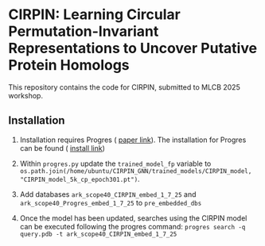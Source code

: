 # CIRPIN: Learning Circular Permutation-Invariant Representations to Uncover Putative Protein Homologs

This repository contains the code for CIRPIN, submitted to MLCB 2025 workshop. 

## Installation

1. Installation requires Progres ( [paper link](https://academic.oup.com/bioinformaticsadvances/article/5/1/vbaf042/8107707)). The installation for Progres can be found ( [install link](https://academic.oup.com/bioinformaticsadvances/article/5/1/vbaf042/8107707](https://github.com/greener-group/progres?tab=readme-ov-file)))

2. Within `progres.py` update the `trained_model_fp` variable to `os.path.join(/home/ubuntu/CIRPIN_GNN/trained_models/CIRPIN_model, "CIRPIN_model_5k_cp_epoch301.pt")`.
3. Add databases `ark_scope40_CIRPIN_embed_1_7_25` and `ark_scope40_Progres_embed_1_7_25` to `pre_embedded_dbs`
4. Once the model has been updated, searches using the CIRPIN model can be executed following the progres command: `progres search -q query.pdb -t ark_scope40_CIRPIN_embed_1_7_25`


